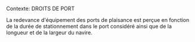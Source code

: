 Contexte: DROITS DE PORT

La redevance d'équipement des ports de plaisance est perçue en fonction de la durée de stationnement dans le port considéré ainsi que de la longueur et de la largeur du navire.